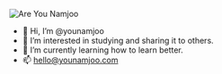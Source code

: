 ![Are You Namjoo](https://user-images.githubusercontent.com/103362082/162614586-811b9ace-df14-43fd-83c7-4692afa343a5.jpeg)

- 👋 Hi, I’m @younamjoo
- 👀 I’m interested in studying and sharing it to others.
- 🌱 I’m currently learning how to learn better.
- 📫 hello@younamjoo.com

